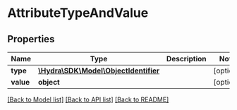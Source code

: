 # AttributeTypeAndValue

## Properties
Name | Type | Description | Notes
------------ | ------------- | ------------- | -------------
**type** | [**\Hydra\SDK\Model\ObjectIdentifier**](ObjectIdentifier.md) |  | [optional] 
**value** | **object** |  | [optional] 

[[Back to Model list]](../README.md#documentation-for-models) [[Back to API list]](../README.md#documentation-for-api-endpoints) [[Back to README]](../README.md)


